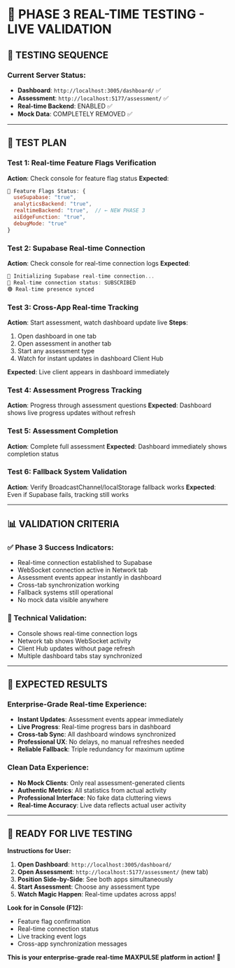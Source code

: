 # 🚀 **PHASE 3 REAL-TIME TESTING - LIVE VALIDATION**

## 🎯 **TESTING SEQUENCE**

### **Current Server Status:**
- **Dashboard**: `http://localhost:3005/dashboard/` ✅
- **Assessment**: `http://localhost:5177/assessment/` ✅
- **Real-time Backend**: ENABLED ✅
- **Mock Data**: COMPLETELY REMOVED ✅

---

## 🧪 **TEST PLAN**

### **Test 1: Real-time Feature Flags Verification**
**Action**: Check console for feature flag status
**Expected**: 
```javascript
🏁 Feature Flags Status: {
  useSupabase: "true",
  analyticsBackend: "true", 
  realtimeBackend: "true",  // ← NEW PHASE 3
  aiEdgeFunction: "true",
  debugMode: "true"
}
```

### **Test 2: Supabase Real-time Connection**
**Action**: Check console for real-time connection logs
**Expected**:
```javascript
🔄 Initializing Supabase real-time connection...
🔄 Real-time connection status: SUBSCRIBED
🟢 Real-time presence synced
```

### **Test 3: Cross-App Real-time Tracking**
**Action**: Start assessment, watch dashboard update live
**Steps**:
1. Open dashboard in one tab
2. Open assessment in another tab
3. Start any assessment type
4. Watch for instant updates in dashboard Client Hub

**Expected**: Live client appears in dashboard immediately

### **Test 4: Assessment Progress Tracking**
**Action**: Progress through assessment questions
**Expected**: Dashboard shows live progress updates without refresh

### **Test 5: Assessment Completion**
**Action**: Complete full assessment
**Expected**: Dashboard immediately shows completion status

### **Test 6: Fallback System Validation**
**Action**: Verify BroadcastChannel/localStorage fallback works
**Expected**: Even if Supabase fails, tracking still works

---

## 📊 **VALIDATION CRITERIA**

### **✅ Phase 3 Success Indicators:**
- Real-time connection established to Supabase
- WebSocket connection active in Network tab
- Assessment events appear instantly in dashboard
- Cross-tab synchronization working
- Fallback systems still operational
- No mock data visible anywhere

### **🔧 Technical Validation:**
- Console shows real-time connection logs
- Network tab shows WebSocket activity
- Client Hub updates without page refresh
- Multiple dashboard tabs stay synchronized

---

## 🎊 **EXPECTED RESULTS**

### **Enterprise-Grade Real-time Experience:**
- **Instant Updates**: Assessment events appear immediately
- **Live Progress**: Real-time progress bars in dashboard
- **Cross-tab Sync**: All dashboard windows synchronized
- **Professional UX**: No delays, no manual refreshes needed
- **Reliable Fallback**: Triple redundancy for maximum uptime

### **Clean Data Experience:**
- **No Mock Clients**: Only real assessment-generated clients
- **Authentic Metrics**: All statistics from actual activity
- **Professional Interface**: No fake data cluttering views
- **Real-time Accuracy**: Live data reflects actual user activity

---

## 🚀 **READY FOR LIVE TESTING**

**Instructions for User:**
1. **Open Dashboard**: `http://localhost:3005/dashboard/`
2. **Open Assessment**: `http://localhost:5177/assessment/` (new tab)
3. **Position Side-by-Side**: See both apps simultaneously
4. **Start Assessment**: Choose any assessment type
5. **Watch Magic Happen**: Real-time updates across apps!

**Look for in Console (F12):**
- Feature flag confirmation
- Real-time connection status
- Live tracking event logs
- Cross-app synchronization messages

**This is your enterprise-grade real-time MAXPULSE platform in action!** 🎯
